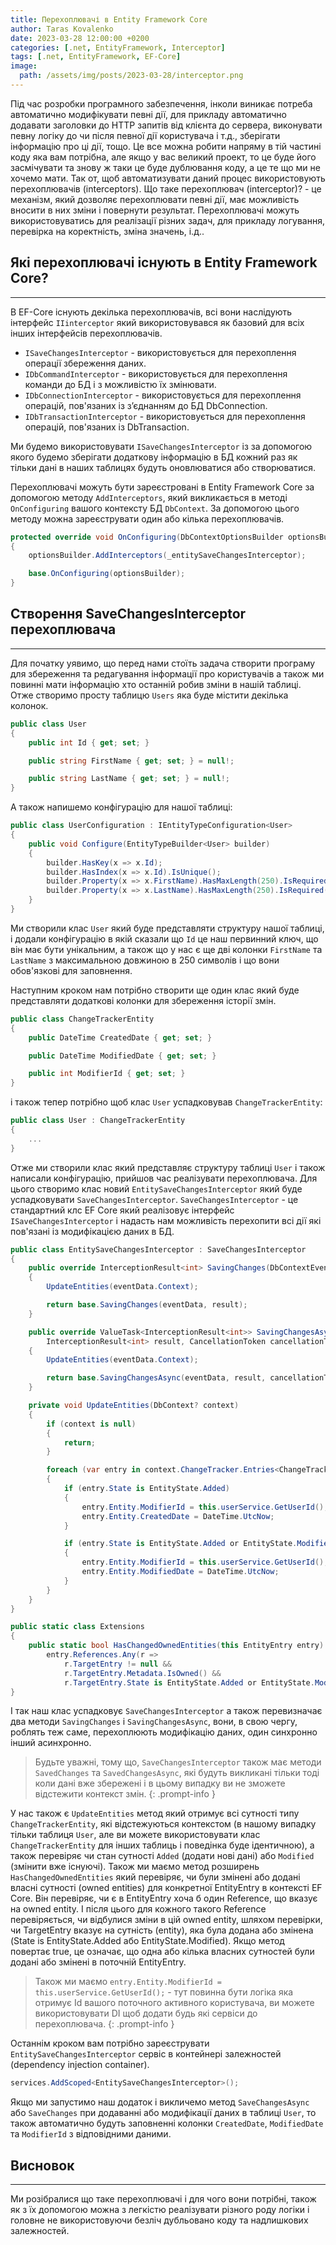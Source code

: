 ```yaml
---
title: Перехоплювачі в Entity Framework Core
author: Taras Kovalenko
date: 2023-03-28 12:00:00 +0200
categories: [.net, EntityFramework, Interceptor]
tags: [.net, EntityFramework, EF-Core]
image:
  path: /assets/img/posts/2023-03-28/interceptor.png
---
```


Під час розробки програмного забезпечення, інколи виникає потреба автоматично модифікувати певні дії, для прикладу автоматично додавати заголовки до HTTP запитів від клієнта до сервера, виконувати певну логіку до чи після певної дії користувача і т.д., зберігати інформацію про ці дії, тощо.
Це все можна робити напряму в тій частині коду яка вам потрібна, але якщо у вас великий проект, то це буде його засмічувати та знову ж таки це буде дублювання коду, а це те що ми не хочемо мати. Так от, щоб автоматизувати даний процес використовують перехоплювачів (interceptors).
Що таке перехоплювач (interceptor)? - це механізм, який дозволяє перехоплювати певні дії, має можливість вносити в них зміни і повернути результат. Перехоплювачі можуть використовуватись для реалізації різних задач, для прикладу логування, перевірка на коректність, зміна значень, і.д..

## Які перехоплювачі існують в Entity Framework Core?
---
В EF-Core існують декілька перехоплювачів, всі вони наслідують інтерфейс `IIinterceptor` який використовувався як базовий для всіх інших інтерфейсів перехоплювачів.

- `ISaveChangesInterceptor` - використовується для перехоплення операції збереження даних.
- `IDbCommandInterceptor` - використовується для перехоплення команди до БД і з можливістю їх змінювати.
- `IDbConnectionInterceptor` - використовується для перехоплення операцій, пов'язаних із з’єднанням до БД DbConnection.
- `IDbTransactionInterceptor` - використовується для перехоплення операцій, пов'язаних із DbTransaction.

Ми будемо використовувати `ISaveChangesInterceptor` із за допомогою якого будемо зберігати додаткову інформацію в БД кожний раз як тільки дані в наших таблицях будуть оновлюватися або створюватися.

Перехоплювачі можуть бути зареєстровані в Entity Framework Core за допомогою методу `AddInterceptors`, який викликається в методі `OnConfiguring` вашого контексту БД `DbContext`. За допомогою цього методу можна зареєструвати один або кілька перехоплювачів.

```cs
protected override void OnConfiguring(DbContextOptionsBuilder optionsBuilder)
{
    optionsBuilder.AddInterceptors(_entitySaveChangesInterceptor);

    base.OnConfiguring(optionsBuilder);
}
```

## Створення SaveChangesInterceptor перехоплювача
---
Для початку уявимо, що перед нами стоїть задача створити програму для збереження та редагування інформації про користувачів а також ми повинні мати інформацію хто останній робив зміни в нашій таблиці.
Отже створимо просту таблицю `Users` яка буде містити декілька колонок.

```cs
public class User
{
    public int Id { get; set; }

    public string FirstName { get; set; } = null!;

    public string LastName { get; set; } = null!;
}
```

А також напишемо конфігурацію для нашої таблиці:

```cs
public class UserConfiguration : IEntityTypeConfiguration<User>
{
    public void Configure(EntityTypeBuilder<User> builder)
    {
        builder.HasKey(x => x.Id);
        builder.HasIndex(x => x.Id).IsUnique();
        builder.Property(x => x.FirstName).HasMaxLength(250).IsRequired();
        builder.Property(x => x.LastName).HasMaxLength(250).IsRequired();
    }
}
```

Ми створили клас `User` який буде представляти структуру нашої таблиці, і додали конфігурацію в якій сказали що `Id` це наш первинний ключ, що він має бути унікальним, а також що у нас є ще дві колонки `FirstName` та `LastName` з максимальною довжиною в 250 символів і що вони обов'язкові для заповнення.

Наступним кроком нам потрібно створити ще один клас який буде представляти додаткові колонки для збереження історії змін.

```cs
public class ChangeTrackerEntity
{
    public DateTime CreatedDate { get; set; }

    public DateTime ModifiedDate { get; set; }

    public int ModifierId { get; set; }
}
```

і також тепер потрібно щоб клас `User` успадковував `ChangeTrackerEntity`:

```cs
public class User : ChangeTrackerEntity
{
    ...
}
```

Отже ми створили клас який представляє структуру таблиці `User` і також написали конфігурацію, прийшов час реалізувати перехоплювача.
Для цього створимо клас новий `EntitySaveChangesInterceptor` який буде успадковувати `SaveChangesInterceptor`. `SaveChangesInterceptor` - це стандартний клс EF Core який реалізовує інтерфейс `ISaveChangesInterceptor` і надасть нам можливість перехопити всі дії які пов'язані із модифікацією даних в БД.

```cs
public class EntitySaveChangesInterceptor : SaveChangesInterceptor
{
    public override InterceptionResult<int> SavingChanges(DbContextEventData eventData, InterceptionResult<int> result)
    {
        UpdateEntities(eventData.Context);

        return base.SavingChanges(eventData, result);
    }

    public override ValueTask<InterceptionResult<int>> SavingChangesAsync(DbContextEventData eventData,
        InterceptionResult<int> result, CancellationToken cancellationToken = default)
    {
        UpdateEntities(eventData.Context);

        return base.SavingChangesAsync(eventData, result, cancellationToken);
    }

    private void UpdateEntities(DbContext? context)
    {
        if (context is null)
        {
            return;
        }

        foreach (var entry in context.ChangeTracker.Entries<ChangeTrackerEntity>())
        {
            if (entry.State is EntityState.Added)
            {
                entry.Entity.ModifierId = this.userService.GetUserId();
                entry.Entity.CreatedDate = DateTime.UtcNow;
            }

            if (entry.State is EntityState.Added or EntityState.Modified || entry.HasChangedOwnedEntities())
            {
                entry.Entity.ModifierId = this.userService.GetUserId();
                entry.Entity.ModifiedDate = DateTime.UtcNow;
            }
        }
    }
}

public static class Extensions
{
    public static bool HasChangedOwnedEntities(this EntityEntry entry) =>
        entry.References.Any(r =>
            r.TargetEntry != null &&
            r.TargetEntry.Metadata.IsOwned() &&
            r.TargetEntry.State is EntityState.Added or EntityState.Modified);
}
```

І так наш клас успадковує `SaveChangesInterceptor` а також перевизначає два методи `SavingChanges` і `SavingChangesAsync`, вони, в свою чергу, роблять теж саме, перехоплюють модифікацію даних, один синхронно інший асинхронно.

> Будьте уважні, тому що, `SaveChangesInterceptor` також має методи `SavedChanges` та `SavedChangesAsync`, які будуть викликані тільки тоді коли дані вже збережені і в цьому випадку ви не зможете відстежити контекст змін.
{: .prompt-info }

У нас також є `UpdateEntities` метод який отримує всі сутності типу `ChangeTrackerEntity`, які відстежуються контекстом (в нашому випадку тільки таблиця `User`, але ви можете використовувати клас `ChangeTrackerEntity` для інших таблиць і поведінка буде ідентичною), а також перевіряє чи стан сутності `Added` (додати нові дані) або `Modified` (змінити вже існуючі).
Також ми маємо метод розширень `HasChangedOwnedEntities` який перевіряє, чи були змінені або додані власні сутності (owned entities) для конкретної EntityEntry в контексті EF Core. Він перевіряє, чи є в EntityEntry хоча б один Reference, що вказує на owned entity. І після цього для кожного такого Reference перевіряється, чи відбулися зміни в цій owned entity, шляхом перевірки, чи TargetEntry вказує на сутність (entity), яка була додана або змінена (State is EntityState.Added або EntityState.Modified).
Якщо метод повертає true, це означає, що одна або кілька власних сутностей були додані або змінені в поточній EntityEntry.

> Також ми маємо `entry.Entity.ModifierId = this.userService.GetUserId();` - тут повинна бути логіка яка отримує Id вашого поточного активного користувача, ви можете використовувати DI щоб додати будь які сервіси до перехоплювача.
{: .prompt-info }

Останнім кроком вам потрібно зареєструвати `EntitySaveChangesInterceptor` сервіс в контейнері залежностей (dependency injection container).

```cs
services.AddScoped<EntitySaveChangesInterceptor>();
```

Якщо ми запустимо наш додаток і викличемо метод `SaveChangesAsync` або `SaveChanges` при додаванні або модифікації даних в таблиці `User`, то також автоматично будуть заповненні колонки `CreatedDate`, `ModifiedDate` та `ModifierId` з відповідними даними.

## Висновок
---
Ми розібралися що таке перехоплювачі і для чого вони потрібні, також як з їх допомогою можна з легкістю реалізувати різного роду логіки і головне не використовуючи безліч дубльовано коду та надлишкових залежностей.
